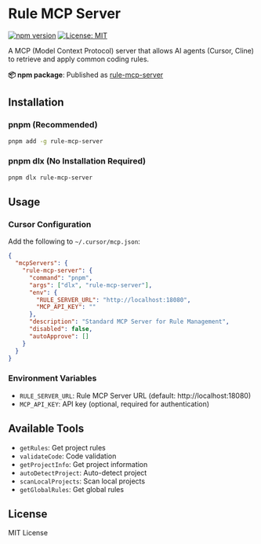 # Rule MCP Server

[![npm version](https://badge.fury.io/js/rule-mcp-server.svg)](https://badge.fury.io/js/rule-mcp-server)
[![License: MIT](https://img.shields.io/badge/License-MIT-yellow.svg)](https://opensource.org/licenses/MIT)

A MCP (Model Context Protocol) server that allows AI agents (Cursor, Cline) to retrieve and apply common coding rules.

**📦 npm package**: Published as [rule-mcp-server](https://www.npmjs.com/package/rule-mcp-server)

## Installation

### pnpm (Recommended)

```bash
pnpm add -g rule-mcp-server
```

### pnpm dlx (No Installation Required)

```bash
pnpm dlx rule-mcp-server
```

## Usage

### Cursor Configuration

Add the following to `~/.cursor/mcp.json`:

```json
{
  "mcpServers": {
    "rule-mcp-server": {
      "command": "pnpm",
      "args": ["dlx", "rule-mcp-server"],
      "env": {
        "RULE_SERVER_URL": "http://localhost:18080",
        "MCP_API_KEY": ""
      },
      "description": "Standard MCP Server for Rule Management",
      "disabled": false,
      "autoApprove": []
    }
  }
}
```

### Environment Variables

- `RULE_SERVER_URL`: Rule MCP Server URL (default: http://localhost:18080)
- `MCP_API_KEY`: API key (optional, required for authentication)

## Available Tools

- `getRules`: Get project rules
- `validateCode`: Code validation
- `getProjectInfo`: Get project information
- `autoDetectProject`: Auto-detect project
- `scanLocalProjects`: Scan local projects
- `getGlobalRules`: Get global rules

## License

MIT License
